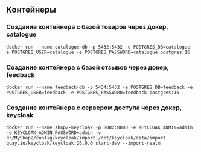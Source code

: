 ## Контейнеры
### Создание контейнера с базой товаров через докер, catalogue
```docker run --name catalogue-db -p 5432:5432 -e POSTGRES_DB=catalogue -e POSTGRES_USER=catalogue -e POSTGRES_PASSWORD=catalogue postgres:16```
### Создание контейнера с базой отзывов через докер, feedback
```docker run --name feedback-db -p 5434:5432 -e POSTGRES_DB=feedback -e POSTGRES_USER=feedback -e POSTGRES_PASSWORD=feedback postgres:16```
### Создание контейнера с сервером доступа через докер, keycloak
```docker run --name shop2-keycloak -p 8082:8080 -e KEYCLOAK_ADMIN=admin -e KEYCLOAK_ADMIN_PASSWORD=admin -v d:/MyShop2/config/keycloak/import:/opt/keycloak/data/import quay.io/keycloak/keycloak:26.0.0 start-dev --import-realm```
